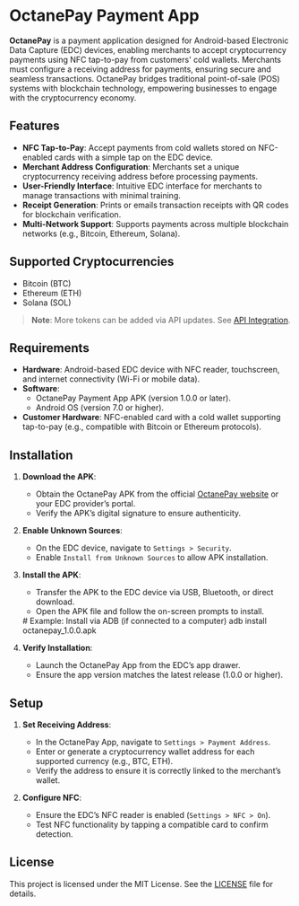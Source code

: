 # OctanePay Payment App

**OctanePay** is a payment application designed for Android-based Electronic Data Capture (EDC) devices, enabling merchants to accept cryptocurrency payments using NFC tap-to-pay from customers' cold wallets. Merchants must configure a receiving address for payments, ensuring secure and seamless transactions. OctanePay bridges traditional point-of-sale (POS) systems with blockchain technology, empowering businesses to engage with the cryptocurrency economy.

## Features

- **NFC Tap-to-Pay**: Accept payments from cold wallets stored on NFC-enabled cards with a simple tap on the EDC device.
- **Merchant Address Configuration**: Merchants set a unique cryptocurrency receiving address before processing payments.
- **User-Friendly Interface**: Intuitive EDC interface for merchants to manage transactions with minimal training.
- **Receipt Generation**: Prints or emails transaction receipts with QR codes for blockchain verification.
- **Multi-Network Support**: Supports payments across multiple blockchain networks (e.g., Bitcoin, Ethereum, Solana).

## Supported Cryptocurrencies

- Bitcoin (BTC)
- Ethereum (ETH)
- Solana (SOL)

> **Note**: More tokens can be added via API updates. See [API Integration](#api-integration).

## Requirements

- **Hardware**: Android-based EDC device with NFC reader, touchscreen, and internet connectivity (Wi-Fi or mobile data).
- **Software**:
  - OctanePay Payment App APK (version 1.0.0 or later).
  - Android OS (version 7.0 or higher).
- **Customer Hardware**: NFC-enabled card with a cold wallet supporting tap-to-pay (e.g., compatible with Bitcoin or Ethereum protocols).

## Installation

1. **Download the APK**:
   - Obtain the OctanePay APK from the official [OctanePay website](https://octanepay.com/downloads) or your EDC provider’s portal.
   - Verify the APK’s digital signature to ensure authenticity.

2. **Enable Unknown Sources**:
   - On the EDC device, navigate to `Settings > Security`.
   - Enable `Install from Unknown Sources` to allow APK installation.

3. **Install the APK**:
   - Transfer the APK to the EDC device via USB, Bluetooth, or direct download.
   - Open the APK file and follow the on-screen prompts to install.

   <CodeBlock language="bash">
     # Example: Install via ADB (if connected to a computer)
     adb install octanepay_1.0.0.apk
   </CodeBlock>

4. **Verify Installation**:
   - Launch the OctanePay App from the EDC’s app drawer.
   - Ensure the app version matches the latest release (1.0.0 or higher).

## Setup

1. **Set Receiving Address**:
   - In the OctanePay App, navigate to `Settings > Payment Address`.
   - Enter or generate a cryptocurrency wallet address for each supported currency (e.g., BTC, ETH).
   - Verify the address to ensure it is correctly linked to the merchant’s wallet.

2. **Configure NFC**:
   - Ensure the EDC’s NFC reader is enabled (`Settings > NFC > On`).
   - Test NFC functionality by tapping a compatible card to confirm detection.

## License

This project is licensed under the MIT License. See the [LICENSE](LICENSE) file for details.
